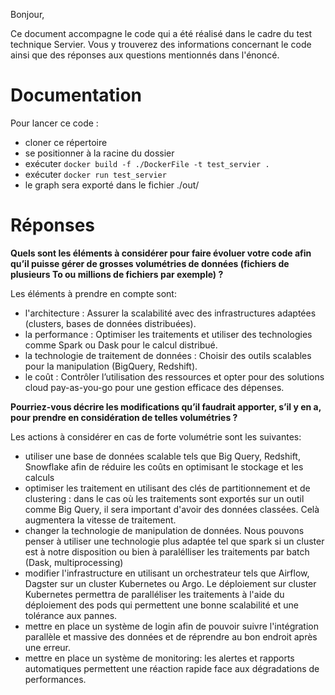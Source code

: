 Bonjour, 

Ce document accompagne le code qui a été réalisé dans le cadre du test technique Servier. Vous y trouverez des informations concernant le code ainsi que des réponses aux questions mentionnés dans l'énoncé. 

# Documentation 

Pour lancer ce code :
- cloner ce répertoire
- se positionner à la racine du dossier
- exécuter `docker build -f ./DockerFile -t test_servier .`
- exécuter `docker run test_servier`
- le graph sera exporté dans le fichier ./out/ 

# Réponses

**Quels sont les éléments à considérer pour faire évoluer votre code afin qu’il puisse gérer de grosses
volumétries de données (fichiers de plusieurs To ou millions de fichiers par exemple) ?**

Les éléments à prendre en compte sont:
- l'architecture : Assurer la scalabilité avec des infrastructures adaptées (clusters, bases de données distribuées).
- la performance : Optimiser les traitements et utiliser des technologies comme Spark ou Dask pour le calcul distribué.
- la technologie de traitement de données : Choisir des outils scalables pour la manipulation (BigQuery, Redshift).
- le coût : Contrôler l’utilisation des ressources et opter pour des solutions cloud pay-as-you-go pour une gestion efficace des dépenses.

**Pourriez-vous décrire les modifications qu’il faudrait apporter, s’il y en a, pour prendre en considération de
telles volumétries ?**

Les actions à considérer en cas de forte volumétrie sont les suivantes:
- utiliser une base de données scalable tels que Big Query, Redshift, Snowflake afin de réduire les coûts en optimisant le stockage et les calculs
- optimiser les traitement en utilisant des clés de partitionnement et de clustering : dans le cas où les traitements sont exportés sur un outil comme Big Query, il sera important d'avoir des données classées. Celà augmentera la vitesse de traitement.
- changer la technologie de manipulation de données. Nous pouvons penser à utiliser une technologie plus adaptée tel que spark si un cluster est à notre disposition ou bien à paralélliser les traitements par batch (Dask, multiprocessing)
- modifier l'infrastructure en utilisant un orchestrateur tels que Airflow, Dagster sur un cluster Kubernetes ou Argo. Le déploiement sur cluster Kubernetes permettra de paralléliser les traitements à l'aide du déploiement des pods qui permettent une bonne scalabilité et une tolérance aux pannes.
- mettre en place un système de login afin de pouvoir suivre l'intégration parallèle et massive des données et de réprendre au bon endroit après une erreur.
- mettre en place un système de monitoring: les alertes et rapports automatiques permettent une réaction rapide face aux dégradations de performances.
